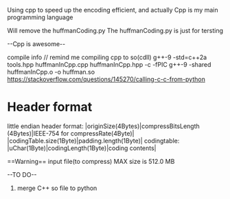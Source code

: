Using cpp to speed up the encoding efficient, and actually Cpp is my main programming language

Will remove the huffmanCoding.py
The huffmanCoding.py is just for tersting

--Cpp is awesome--

compile info
// remind me compiling cpp to so(cdll)
g++-9 -std=c++2a tools.hpp huffmanInCpp.cpp huffmanInCpp.hpp -c -fPIC
g++-9 -shared huffmanInCpp.o -o huffman.so
https://stackoverflow.com/questions/145270/calling-c-c-from-python


# Header format 
 little endian
 header format:
 |originSize(4Bytes)|compressBitsLength (4Bytes)|IEEE-754 for compressRate(4Byte)|
 |codingTable.size(1Byte)|padding.length(1Byte)|
 codingtable:
 |uChar(1Byte)|codingLength(1Byte)|coding contents|

==Warning==
input file(to compress) MAX size is 512.0 MB


--TO DO--
1. merge C++ so file to python